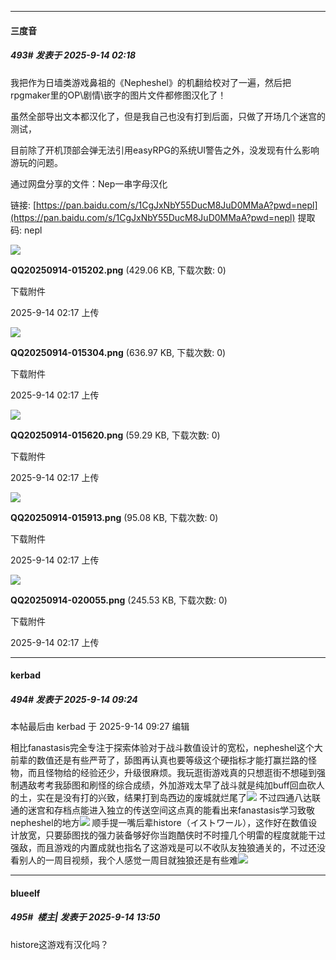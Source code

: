 ﻿
*****

####  三度音  
##### 493#       发表于 2025-9-14 02:18

我把作为日墙类游戏鼻祖的《Nepheshel》的机翻给校对了一遍，然后把rpgmaker里的OP\剧情\嵌字的图片文件都修图汉化了！

虽然全部导出文本都汉化了，但是我自己也没有打到后面，只做了开场几个迷宫的测试，

目前除了开机顶部会弹无法引用easyRPG的系统UI警告之外，没发现有什么影响游玩的问题。

通过网盘分享的文件：Nep一串字母汉化

链接: [https://pan.baidu.com/s/1CgJxNbY55DucM8JuD0MMaA?pwd=nepl](https://pan.baidu.com/s/1CgJxNbY55DucM8JuD0MMaA?pwd=nepl) 提取码: nepl 

<img src="https://img.stage1st.com/forum/202509/14/021734fw7046van6jycjqk.png" referrerpolicy="no-referrer">

<strong>QQ20250914-015202.png</strong> (429.06 KB, 下载次数: 0)

下载附件

2025-9-14 02:17 上传

<img src="https://img.stage1st.com/forum/202509/14/021735cohupmwoh6mzzyed.png" referrerpolicy="no-referrer">

<strong>QQ20250914-015304.png</strong> (636.97 KB, 下载次数: 0)

下载附件

2025-9-14 02:17 上传

<img src="https://img.stage1st.com/forum/202509/14/021736u8s5fnunytfkkj2f.png" referrerpolicy="no-referrer">

<strong>QQ20250914-015620.png</strong> (59.29 KB, 下载次数: 0)

下载附件

2025-9-14 02:17 上传

<img src="https://img.stage1st.com/forum/202509/14/021736cs4035x0cqx9nwfr.png" referrerpolicy="no-referrer">

<strong>QQ20250914-015913.png</strong> (95.08 KB, 下载次数: 0)

下载附件

2025-9-14 02:17 上传

<img src="https://img.stage1st.com/forum/202509/14/021736tszju6bjtytkkfo2.png" referrerpolicy="no-referrer">

<strong>QQ20250914-020055.png</strong> (245.53 KB, 下载次数: 0)

下载附件

2025-9-14 02:17 上传


*****

####  kerbad  
##### 494#       发表于 2025-9-14 09:24

 本帖最后由 kerbad 于 2025-9-14 09:27 编辑 

相比fanastasis完全专注于探索体验对于战斗数值设计的宽松，nepheshel这个大前辈的数值还是有些严苛了，舔图再认真也要等级这个硬指标才能打赢拦路的怪物，而且怪物给的经验还少，升级很麻烦。我玩逛街游戏真的只想逛街不想碰到强制遇敌考考我舔图和刷怪的综合成绩，外加游戏太早了战斗就是纯加buff回血砍人的土，实在是没有打的兴致，结果打到岛西边的废城就烂尾了<img src="https://static.stage1st.com/image/smiley/face2017/068.png" referrerpolicy="no-referrer">
不过四通八达联通的迷宫和存档点能进入独立的传送空间这点真的能看出来fanastasis学习致敬nepheshel的地方<img src="https://static.stage1st.com/image/smiley/face2017/067.png" referrerpolicy="no-referrer">
顺手提一嘴后辈histore（イストワール），这作好在数值设计放宽，只要舔图找的强力装备够好你当跑酷侠时不时撞几个明雷的程度就能干过强敌，而且游戏的内置成就也指名了这游戏是可以不收队友独狼通关的，不过还没看别人的一周目视频，我个人感觉一周目就独狼还是有些难<img src="https://static.stage1st.com/image/smiley/face2017/068.png" referrerpolicy="no-referrer">


*****

####  blueelf  
##### 495#         楼主| 发表于 2025-9-14 13:50

histore这游戏有汉化吗？

